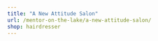```yaml
---
title: "A New Attitude Salon"
url: /mentor-on-the-lake/a-new-attitude-salon/
shop: hairdresser
---
```


